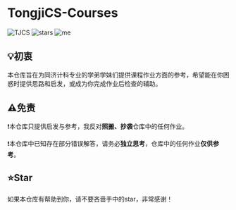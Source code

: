 # TongjiCS-Courses
![TJCS](https://flat.badgen.net/static/Tongji/CS/yellow)
![stars](https://flat.badgen.net/github/stars/youknowwhom/TongjiCS-Undergraduate-Courses)
![me](https://flat.badgen.net/static/powered%20by/Bryan%20Zheng/F96854)

## 💡初衷
本仓库旨在为同济计科专业的学弟学妹们提供课程作业方面的参考，希望能在你困惑时提供思路和启发，或成为你完成作业后检查的辅助。

## ⚠️免责
❗本仓库只提供启发与参考，我反对**照搬、抄袭**仓库中的任何作业。

❗本仓库中已知存在部分错误解答，请务必**独立思考**，仓库中的任何作业**仅供参考**。

## ⭐Star
如果本仓库有帮助到你，请不要吝啬手中的star，非常感谢！
